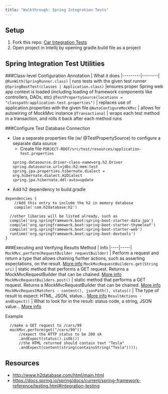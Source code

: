 ```yaml
---
title: "Walkthrough: Spring Integration Tests"
---
```


## Setup

1. Fork this repo: [Car Integration Tests](https://gitlab.com/LaunchCodeTraining/car-integration-test-starter)
2. Open project in Intellij by opening gradle.build file as a project

## Spring Integration Test Utilities
###Class-level Configuration
Annotation | What it does
|---------|--------| 
 `@RunWith(SpringRunner.class)` | runs tests with the given test runner
 `@SpringBootTest(classes | Application.class)` |ensures proper Spring web app context is loaded (including loading of framework components like controllers, DAOs, etc)
 `@TestPropertySource(locations = "classpath:application-test.properties")` | replaces use of application.properties with the given file
 `@AutoConfigureMockMvc` | allows for autowiring of MockMvc instance
 `@Transactional` | wraps each test method in a transaction, and rolls it back after each method runs

###Configure Test Database Connection
- Use a separate properties file (w/ @TestPropertySource) to configure a separate data source
  - Create file `PORJECT-ROOT/src/test/resources/application-test.properties`
  ```
  spring.datasource.driver-class-name=org.h2.Driver
  spring.datasource.url=jdbc:h2:mem:test
  spring.jpa.properties.hibernate.dialect = org.hibernate.dialect.H2Dialect
  spring.jpa.hibernate.ddl-auto=update
  ```
- Add h2 dependency to build.gradle
```
dependencies {
	//Add this entry to include the h2 in memory database
	compile('com.h2database:h2')

  //other libaries will be listed already, such as
  compile('org.springframework.boot:spring-boot-starter-data-jpa')
  compile('org.springframework.boot:spring-boot-starter-thymeleaf')
  compile('org.springframework.boot:spring-boot-starter-web')
  runtime('org.springframework.boot:spring-boot-devtools')
}
```
###Executing and Verifying Results
Method | Info
|----|-----|
`MockMvc.perform(RequestBuilder requestBuilder)` | Perform a request and return a type that allows chaining further actions, such as asserting expectations, on the result. [More info](https://docs.spring.io/spring-framework/docs/current/javadoc-api/org/springframework/test/web/servlet/MockMvc.html)
`MockMvcRequestBuilders.get(String uri)` | static method that performs a GET request. Returns a MockMvcRequestBuilder that can be chained. [More info](https://docs.spring.io/spring/docs/current/javadoc-api/org/springframework/test/web/servlet/request/MockMvcRequestBuilders.html)
`MockMvcRequestBuilders.post()` | static method that performs a GET request. Returns a MockMvcRequestBuilder that can be chained.  [More info](https://docs.spring.io/spring/docs/current/javadoc-api/org/springframework/test/web/servlet/result/MockMvcResultMatchers.html)
`MockMvcRequestMatchers - content(), jsonPath(), status()` | The type of result to expect: HTML, JSON, status...  [More info]()
`ResultActions - andExpect()` | What to look for in the result: status code, a string, JSON value...  [More info](https://docs.spring.io/spring/docs/current/javadoc-api/org/springframework/test/web/servlet/ResultActions.html)

Example
```
  //make a GET request to /cars/99
  mockMvc.perform(get("/cars/99"))
      //expect the HTTP status to be 200 ok
      .andExpect(status().isOk()) 
      //the HTML returned should contain text "Tesla"
      .andExpect(content(string(containsString("Tesla"))));
```

## Resources
 - http://www.h2database.com/html/main.html
 - https://docs.spring.io/spring/docs/current/spring-framework-reference/testing.html#integration-testing
